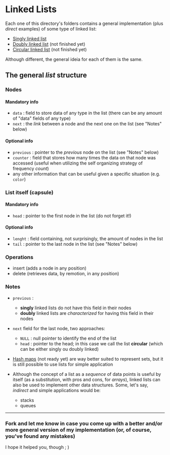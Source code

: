 # Linked Lists

Each one of this directory's folders contains a general implementation (plus *direct* examples) of some type of linked list:
* [Singly linked list](singly-linked)
* [Doubly linked list](doubly-linked) (not finished yet)
* [Circular linked list](circular-list) (not finished yet)

Although different, the general ideia for each of them is the same.



 ## The general *list* structure

 ### Nodes

 #### Mandatory info

 * `data` : field to store data of any type in the list (there can be any amount of "data" fields of any type)
 * `next` : the *link* between a node and the next one on the list (see "Notes" below)

 #### Optional info

 * `previous` : pointer to the *previous* node on the list (see "Notes" below)
 * `counter` : field that stores how many times the data on that node was accessed (useful when utilizing the self organizing strategy of frequency *count*)
 * any other information that can be useful given a specific situation (e.g. `color`)

 ### List itself (capsule)

 #### Mandatory info

 * `head` : pointer to the first node in the list (do not forget it!)

 #### Optional info

 * `lenght` : field containing, not surprisingly, the amount of nodes in the list
 * `tail` : pointer to the last node in the list (see "Notes" below)



### Operations

 * insert (adds a node in any position)
 * delete (retrieves data, by remotion, in any position)


### Notes

 * `previous` :
    * **singly** linked lists do not have this field in their nodes
    * **doubly** linked lists are *characterized* for having this field in their nodes
 * `next` field for the last node, two approaches:
    * `NULL` : null pointer to identify the end of the list
    * `head` : pointer to the head; in this case we call the list **circular** (which can be either singly ou doubly linked)
 
 * [Hash maps](https://github.com/matheus-ft/data-structures/tree/main/hash-map) (not ready yet) are way better suited to represent sets, but it is still possible to use lists for simple application 

 * Although the concept of a list as a *sequence* of data points is useful by itself (as a substitution, with pros and cons, for *arrays*), linked lists can also be used to implement other data structures. Some, let's say, *indirect* and simple applications would be:
    * stacks
    * queues

---

 ### Fork and let me know in case you come up with a better and/or more general version of my implementation (or, of course, you've found any mistakes)

 I hope it helped you, though ; )
